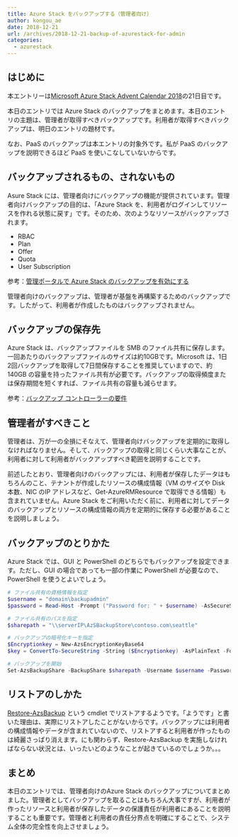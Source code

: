 ```yaml
---
title: Azure Stack をバックアップする（管理者向け）
author: kongou_ae
date: 2018-12-21
url: /archives/2018-12-21-backup-of-azurestack-for-admin
categories:
  - azurestack
---
```


##  はじめに

本エントリーは[Microsoft Azure Stack Advent Calendar 2018](https://qiita.com/advent-calendar/2018/azure-stack)の21日目です。

本日のエントリでは Azure Stack のバックアップをまとめます。本日のエントリの主題は、管理者が取得すべきバックアップです。利用者が取得すべきバックアップは、明日のエントリの題材です。

なお、PaaS のバックアップは本エントリの対象外です。私が PaaS のバックアップを説明できるほど PaaS を使いこなしていないからです。

## バックアップされるもの、されないもの

Asure Stack には、管理者向けにバックアップの機能が提供されています。管理者向けバックアップの目的は、「Azure Stack を、利用者がログインしてリソースを作れる状態に戻す」です。そのため、次のようなリソースがバックアップされます。

- RBAC
- Plan
- Offer
- Quota
- User Subscription

参考：[管理ポータルで Azure Stack のバックアップを有効にする](https://docs.microsoft.com/ja-jp/azure/azure-stack/azure-stack-backup-enable-backup-console)

管理者向けのバックアップは、管理者が基盤を再構築するためのバックアップです。したがって、利用者が作成したものはバックアップされません。

## バックアップの保存先

Azure Stack は、バックアップファイルを SMB のファイル共有に保存します。一回あたりのバックアップファイルのサイズは約10GBです。Microsoft は、1日2回バックアップを取得して7日間保存することを推奨していますので、約140GB の容量を持ったファイル共有が必要です。バックアップの取得頻度または保存期間を短くすれば、ファイル共有の容量も減らせます。

参考：[バックアップ コントローラーの要件](https://docs.microsoft.com/ja-jp/azure/azure-stack/azure-stack-backup-reference#backup-controller-requirements)

## 管理者がすべきこと

管理者は、万が一の全損にそなえて、管理者向けバックアップを定期的に取得しなければなりません。そして、バックアップの取得と同じくらい大事なことが、利用者に対して利用者がバックアップすべき範囲を説明することです。

前述したとおり、管理者向けのバックアップには、利用者が保存したデータはもちろんのこと、テナントが作成したリソースの構成情報（VM のサイズや Disk本数、NIC のIP アドレスなど、Get-AzureRMResource で取得できる情報）も含まれていません。Azure Stack をご利用いただく前に、利用者に対してデータのバックアップとリソースの構成情報の両方を定期的に保存する必要があることを説明しましょう。

## バックアップのとりかた

Azure Stack では、GUI と PowerShell のどちらでもバックアップを設定できます。ただし、GUI の場合であっても一部の作業に PowerShell が必要なので、PowerShell を使うとよいでしょう。

```powershell
# ファイル共有の資格情報を指定
$username = "domain\backupadmin"
$password = Read-Host -Prompt ("Password for: " + $username) -AsSecureString

# ファイル共有のパスを指定
$sharepath = "\\serverIP\AzSBackupStore\contoso.com\seattle"

# バックアップの暗号化キーを指定
$Encryptionkey = New-AzsEncryptionKeyBase64
$key = ConvertTo-SecureString -String ($Encryptionkey) -AsPlainText -Force

# バックアップを開始
Set-AzsBackupShare -BackupShare $sharepath -Username $username -Password $password -EncryptionKey $key
```

## リストアのしかた

[Restore-AzsBackup](https://docs.microsoft.com/en-us/powershell/module/azs.backup.admin/restore-azsbackup) という cmdlet でリストアするようです。「ようです」と書いた理由は、実際にリストアしたことがないからです。バックアップには利用者の構成情報やデータが含まれていないので、リストアすると利用者が作ったものは綺麗さっぱり消えます。にも関わらず、Restore-AzsBackup を実施しなければならない状況とは、いったいどのようなことが起きているのでしょうか。。。

## まとめ

本日のエントリでは、管理者向けのAzure Stack のバックアップについてまとめました。管理者としてバックアップを取ることはもちろん大事ですが、利用者が作ったリソースと利用者が保存したデータの保護責任が利用者にあることを説明することも重要です。管理者と利用者の責任分界点を明確にすることで、システム全体の完全性を向上させましょう。
